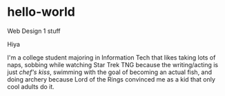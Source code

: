 # hello-world
Web Design 1 stuff

Hiya

I'm a college student majoring in Information Tech that likes taking lots of naps, sobbing while watching Star Trek TNG 
because the writing/acting is just *chef's kiss*, swimming with the goal of becoming an actual fish, and doing archery 
because Lord of the Rings convinced me as a kid that only cool adults do it.
